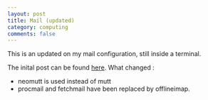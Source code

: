 ```yaml
---
layout: post
title: Mail (updated)
category: computing
comments: false
---
```


This is an updated on my mail configuration, still inside a terminal. 
<!--more-->

The inital post can be found [here](./2011-07-23-mutt-fetchmail-procmail-msmtp.html). What changed :

* neomutt is used instead of mutt
* procmail and fetchmail have been replaced by offlineimap.

